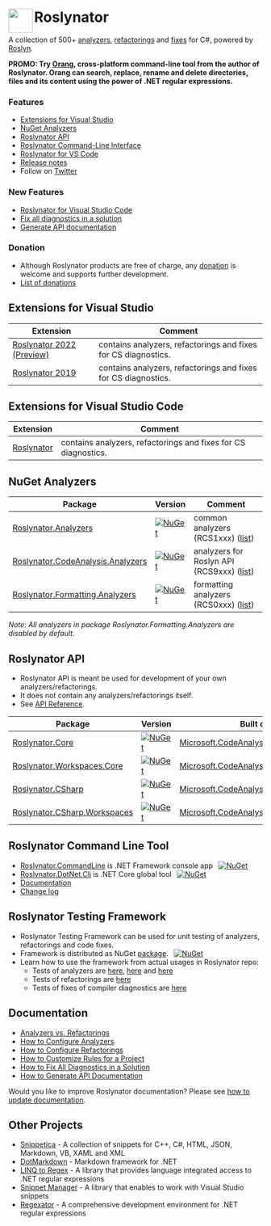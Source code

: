 # Roslynator <img align="left" width="48px" height="48px" src="http://pihrt.net/images/Roslynator.ico">

A collection of 500+ [analyzers](src/Analyzers/README.md), [refactorings](src/Refactorings/README.md) and [fixes](src/CodeFixes/README.md) for C#, powered by [Roslyn](http://github.com/dotnet/roslyn).

**PROMO: Try [Orang](https://github.com/JosefPihrt/Orang), cross-platform command-line tool from the author of Roslynator. Orang can search, replace, rename and delete directories, files and its content using the power of .NET regular expressions.**

### Features

* [Extensions for Visual Studio](#extensions-for-visual-studio)
* [NuGet Analyzers](#nuget-analyzers)
* [Roslynator API](#roslynator-api)
* [Roslynator Command-Line Interface](#roslynator-command-line-interface)
* [Roslynator for VS Code](#extensions-for-visual-studio-code)
* [Release notes](ChangeLog.md)
* Follow on [Twitter](https://twitter.com/roslynator)

### New Features

* [Roslynator for Visual Studio Code](#extensions-for-visual-studio-code)
* [Fix all diagnostics in a solution](docs/HowToFixAllDiagnostics.md)
* [Generate API documentation](docs/HowToGenerateDocumentation.md)

### Donation

* Although Roslynator products are free of charge, any [donation](https://www.paypal.com/cgi-bin/webscr?cmd=_s-xclick&hosted_button_id=BX85UA346VTN6) is welcome and supports further development.
* [List of donations](Donations.md)

## Extensions for Visual Studio

| Extension | Comment |
| --- | --- |
| [Roslynator 2022 (Preview)](https://marketplace.visualstudio.com/items?itemName=josefpihrt.Roslynator2022) | contains analyzers, refactorings and fixes for CS diagnostics. |
| [Roslynator 2019](https://marketplace.visualstudio.com/items?itemName=josefpihrt.Roslynator2019) | contains analyzers, refactorings and fixes for CS diagnostics. |

## Extensions for Visual Studio Code

| Extension | Comment |
| --- | --- |
| [Roslynator](https://marketplace.visualstudio.com/items?itemName=josefpihrt-vscode.roslynator) | contains analyzers, refactorings and fixes for CS diagnostics. |

## NuGet Analyzers

| Package | Version | Comment |
| --- | --- | --- |
| [Roslynator.Analyzers](https://www.nuget.org/packages/Roslynator.Analyzers) | [![NuGet](https://img.shields.io/nuget/v/Roslynator.Analyzers.svg)](https://www.nuget.org/packages/Roslynator.Analyzers) | common analyzers (RCS1xxx) ([list](http://pihrt.net/Roslynator/Analyzers?Query=RCS1)) |
| [Roslynator.CodeAnalysis.Analyzers](https://www.nuget.org/packages/Roslynator.CodeAnalysis.Analyzers) | [![NuGet](https://img.shields.io/nuget/v/Roslynator.CodeAnalysis.Analyzers.svg)](https://www.nuget.org/packages/Roslynator.CodeAnalysis.Analyzers) | analyzers for Roslyn API (RCS9xxx) ([list](http://pihrt.net/Roslynator/Analyzers?Query=RCS9)) |
| [Roslynator.Formatting.Analyzers](https://www.nuget.org/packages/Roslynator.Formatting.Analyzers) | [![NuGet](https://img.shields.io/nuget/v/Roslynator.Formatting.Analyzers.svg)](https://www.nuget.org/packages/Roslynator.Formatting.Analyzers) | formatting analyzers (RCS0xxx) ([list](http://pihrt.net/Roslynator/Analyzers?Query=RCS0)) |

*Note: All analyzers in package Roslynator.Formatting.Analyzers are disabled by default.*

## Roslynator API

* Roslynator API is meant be used for development of your own analyzers/refactorings.
* It does not contain any analyzers/refactorings itself.
* See [API Reference](docs/api/README.md).

| Package | Version | Built on top of |
| --- | --- | --- |
| [Roslynator.Core](https://www.nuget.org/packages/Roslynator.Core) | [![NuGet](https://img.shields.io/nuget/v/Roslynator.Core.svg)](https://www.nuget.org/packages/Roslynator.Core) | [Microsoft.CodeAnalysis.Common](https://www.nuget.org/packages/Microsoft.CodeAnalysis.Common) |
| [Roslynator.Workspaces.Core](https://www.nuget.org/packages/Roslynator.Workspaces.Core) | [![NuGet](https://img.shields.io/nuget/v/Roslynator.Workspaces.Core.svg)](https://www.nuget.org/packages/Roslynator.Workspaces.Core) | [Microsoft.CodeAnalysis.Workspaces.Common](https://www.nuget.org/packages/Microsoft.CodeAnalysis.Workspaces.Common) |
| [Roslynator.CSharp](https://www.nuget.org/packages/Roslynator.CSharp) | [![NuGet](https://img.shields.io/nuget/v/Roslynator.CSharp.svg)](https://www.nuget.org/packages/Roslynator.CSharp) | [Microsoft.CodeAnalysis.CSharp](https://www.nuget.org/packages/Microsoft.CodeAnalysis.CSharp) |
| [Roslynator.CSharp.Workspaces](https://www.nuget.org/packages/Roslynator.CSharp.Workspaces) | [![NuGet](https://img.shields.io/nuget/v/Roslynator.CSharp.Workspaces.svg)](https://www.nuget.org/packages/Roslynator.CSharp.Workspaces) | [Microsoft.CodeAnalysis.CSharp.Workspaces](https://www.nuget.org/packages/Microsoft.CodeAnalysis.CSharp.Workspaces) |

## Roslynator Command Line Tool

* [Roslynator.CommandLine](https://www.nuget.org/packages/Roslynator.CommandLine) is .NET Framework console app &ensp;[![NuGet](https://img.shields.io/nuget/v/Roslynator.CommandLine.svg)](https://www.nuget.org/packages/Roslynator.CommandLine)
* [Roslynator.DotNet.Cli](https://www.nuget.org/packages/Roslynator.DotNet.Cli) is .NET Core global tool &ensp;[![NuGet](https://img.shields.io/nuget/v/Roslynator.DotNet.Cli.svg)](https://www.nuget.org/packages/Roslynator.DotNet.Cli)
* [Documentation](docs/cli/README.md)
* [Change log](src/CommandLine/ChangeLog.md)

## Roslynator Testing Framework

* Roslynator Testing Framework can be used for unit testing of analyzers, refactorings and code fixes.
* Framework is distributed as NuGet [package](https://www.nuget.org/packages/Roslynator.Testing.CSharp.Xunit). &ensp;[![NuGet](https://img.shields.io/nuget/v/Roslynator.Testing.CSharp.Xunit.svg)](https://www.nuget.org/packages/Roslynator.Testing.CSharp.Xunit)
* Learn how to use the framework from actual usages in Roslynator repo:
  * Tests of analyzers are [here](src/Tests/Analyzers.Tests), [here](src/Tests/CodeAnalysis.Analyzers.Tests) and [here](src/Tests/Formatting.Analyzers.Tests)
  * Tests of refactorings are [here](src/Tests/Refactorings.Tests)
  * Tests of fixes of compiler diagnostics are [here](src/Tests/CodeFixes.Tests)

## Documentation

* [Analyzers vs. Refactorings](docs/AnalyzersVsRefactorings.md)
* [How to Configure Analyzers](docs/HowToConfigureAnalyzers.md)
* [How to Configure Refactorings](docs/HowToConfigureRefactorings.md)
* [How to Customize Rules for a Project](docs/HowToCustomizeRulesForProject.md)
* [How to Fix All Diagnostics in a Solution](docs/HowToFixAllDiagnostics.md)
* [How to Generate API Documentation](docs/HowToGenerateDocumentation.md)

Would you like to improve Roslynator documentation? Please see [how to update documentation](docs/HowToUpdateDocumentation.md).

## Other Projects

* [Snippetica](https://github.com/JosefPihrt/Snippetica) - A collection of snippets for C++, C#, HTML, JSON, Markdown, VB, XAML and XML
* [DotMarkdown](https://github.com/JosefPihrt/DotMarkdown) - Markdown framework for .NET
* [LINQ to Regex](https://github.com/JosefPihrt/LinqToRegex) - A library that provides language integrated access to .NET regular expressions
* [Snippet Manager](https://github.com/JosefPihrt/SnippetManager) - A library that enables to work with Visual Studio snippets
* [Regexator](http://pihrt.net/Regexator) - A comprehensive development environment for .NET regular expressions
